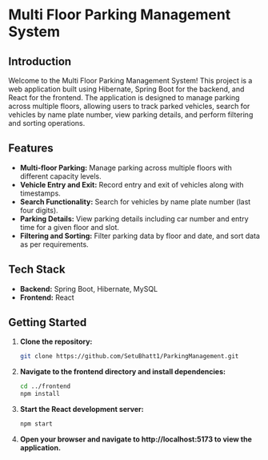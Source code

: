 # Multi Floor Parking Management System

## Introduction
Welcome to the Multi Floor Parking Management System! This project is a web application built using Hibernate, Spring Boot for the backend, and React for the frontend. The application is designed to manage parking across multiple floors, allowing users to track parked vehicles, search for vehicles by name plate number, view parking details, and perform filtering and sorting operations.

## Features
- **Multi-floor Parking:** Manage parking across multiple floors with different capacity levels.
- **Vehicle Entry and Exit:** Record entry and exit of vehicles along with timestamps.
- **Search Functionality:** Search for vehicles by name plate number (last four digits).
- **Parking Details:** View parking details including car number and entry time for a given floor and slot.
- **Filtering and Sorting:** Filter parking data by floor and date, and sort data as per requirements.

## Tech Stack
- **Backend:** Spring Boot, Hibernate, MySQL
- **Frontend:** React

## Getting Started
1. **Clone the repository:**
    ```bash
    git clone https://github.com/SetuBhatt1/ParkingManagement.git
    ```
2. **Navigate to the frontend directory and install dependencies:**
    ```bash
    cd ../frontend
    npm install
    ```
3. **Start the React development server:**
    ```bash
    npm start
    ```
4. **Open your browser and navigate to http://localhost:5173 to view the application.**

